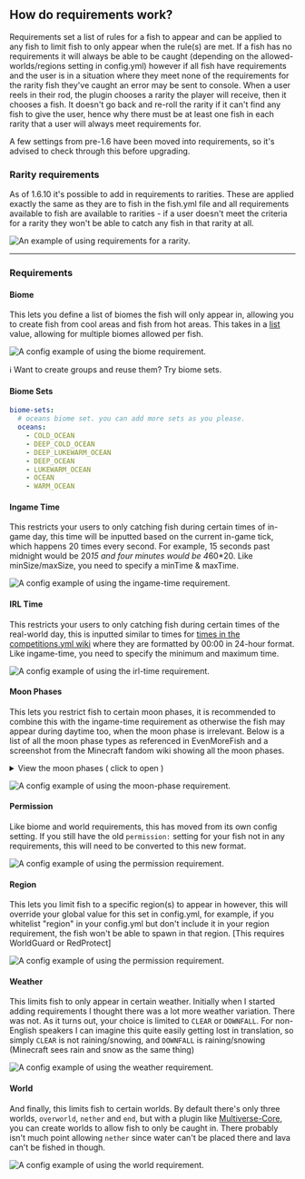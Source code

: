 ## How do requirements work?
Requirements set a list of rules for a fish to appear and can be applied to any fish to limit fish to only appear when the rule(s) are met. If a fish has no requirements it will always be able to be caught (depending on the allowed-worlds/regions setting in config.yml) however if all fish have requirements and the user is in a situation where they meet none of the requirements for the rarity fish they've caught an error may be sent to console. When a user reels in their rod, the plugin chooses a rarity the player will receive, then it chooses a fish. It doesn't go back and re-roll the rarity if it can't find any fish to give the user, hence why there must be at least one fish in each rarity that a user will always meet requirements for. 

A few settings from pre-1.6 have been moved into requirements, so it's advised to check through this before upgrading.

### Rarity requirements
As of 1.6.10 it's possible to add in requirements to rarities. These are applied exactly the same as they are to fish in the fish.yml file and all requirements available to fish are available to rarities - if a user doesn't meet the criteria for a rarity they won't be able to catch any fish in that rarity at all.

![An example of using requirements for a rarity.](https://media.discordapp.net/attachments/723194663519125618/1076122483985498212/Screenshot_2023-02-17_124527.png)

***

### Requirements

#### Biome
This lets you define a list of biomes the fish will only appear in, allowing you to create fish from cool areas and fish from hot areas. This takes in a <u>list</u> value, allowing for multiple biomes allowed per fish.

![A config example of using the biome requirement.](https://media.discordapp.net/attachments/723194663519125618/996730507872194640/unknown.png)

:information_source: Want to create groups and reuse them? Try biome sets.

#### Biome Sets
```yaml
biome-sets:
  # oceans biome set. you can add more sets as you please.
  oceans:
    - COLD_OCEAN
    - DEEP_COLD_OCEAN
    - DEEP_LUKEWARM_OCEAN
    - DEEP_OCEAN
    - LUKEWARM_OCEAN
    - OCEAN
    - WARM_OCEAN
```


#### Ingame Time
This restricts your users to only catching fish during certain times of in-game day, this time will be inputted based on the current in-game tick, which happens 20 times every second. For example, 15 seconds past midnight would be 20*15 and four minutes would be 4*60*20. Like minSize/maxSize, you need to specify a minTime & maxTime.

![A config example of using the ingame-time requirement.](https://media.discordapp.net/attachments/723194663519125618/996771664782184549/unknown.png)

#### IRL Time
This restricts your users to only catching fish during certain times of the real-world day, this is inputted similar to times for [times in the competitions.yml wiki](https://github.com/Oheers/EvenMoreFish/wiki/competitions.yml#timing) where they are formatted by 00:00 in 24-hour format. Like ingame-time, you need to specify the minimum and maximum time.

![A config example of using the irl-time requirement.](https://media.discordapp.net/attachments/723194663519125618/996776990814240778/unknown.png)

#### Moon Phases
This lets you restrict fish to certain moon phases, it is recommended to combine this with the ingame-time requirement as otherwise the fish may appear during daytime too, when the moon phase is irrelevant. Below is a list of all the moon phase types as referenced in EvenMoreFish and a screenshot from the Minecraft fandom wiki showing all the moon phases.

<details>
  <summary>View the moon phases ( click to open )</summary>

* `FULL_MOON`
* `WANING_GIBBOUS`
* `LAST_QUARTER`
* `WANING_CRESCENT`
* `NEW_MOON`
* `WAXING_CRESCENT`
* `FIRST_QUARTER`
* `WAXING_GIBBOUS`

![A screenshot showing moon phases in the minecraft fandom wiki.](https://media.discordapp.net/attachments/723194663519125618/1035469989307760710/unknown.png)

</details>

![A config example of using the moon-phase requirement.](https://media.discordapp.net/attachments/723194663519125618/1035469657714466836/unknown.png)

#### Permission
Like biome and world requirements, this has moved from its own config setting. If you still have the old `permission:` setting for your fish not in any requirements, this will need to be converted to this new format.

![A config example of using the permission requirement.](https://media.discordapp.net/attachments/723194663519125618/996781336926900327/unknown.png)

#### Region
This lets you limit fish to a specific region(s) to appear in however, this will override your global value for this set in config.yml, for example, if you whitelist "region" in your config.yml but don't include it in your region requirement, the fish won't be able to spawn in that region. 
[This requires WorldGuard or RedProtect]

![A config example of using the permission requirement.](https://media.discordapp.net/attachments/723194663519125618/996782412715544636/unknown.png)

#### Weather
This limits fish to only appear in certain weather. Initially when I started adding requirements I thought there was a lot more weather variation. There was not. As it turns out, your choice is limited to `CLEAR` or `DOWNFALL`. For non-English speakers I can imagine this quite easily getting lost in translation, so simply `CLEAR` is not raining/snowing, and `DOWNFALL` is raining/snowing (Minecraft sees rain and snow as the same thing)

![A config example of using the weather requirement.](https://cdn.discordapp.com/attachments/723194663519125618/996783211046785135/unknown.png) 

#### World
And finally, this limits fish to certain worlds. By default there's only three worlds, `overworld`, `nether` and `end`, but with a plugin like [Multiverse-Core](https://www.spigotmc.org/resources/multiverse-core.390/), you can create worlds to allow fish to only be caught in. There probably isn't much point allowing `nether` since water can't be placed there and lava can't be fished in though.

![A config example of using the world requirement.](https://cdn.discordapp.com/attachments/723194663519125618/996783893258706984/unknown.png)